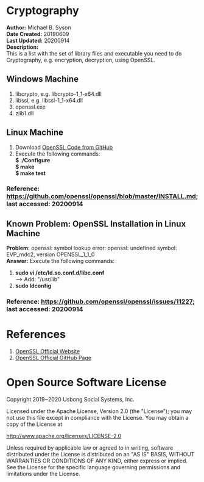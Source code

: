 # Cryptography
<b>Author:</b> Michael B. Syson<br />
<b>Date Created:</b> 20190609<br />
<b>Last Updated:</b> 20200914<br />
<b>Description:</b><br />
This is a list with the set of library files and executable you need to do Cryptography, e.g. encryption, decryption, using OpenSSL.

## Windows Machine
1) libcrypto, e.g. libcrypto-1_1-x64.dll
2) libssl, e.g. libssl-1_1-x64.dll
3) openssl.exe
4) zlib1.dll

## Linux Machine
1) Download [OpenSSL Code from GitHub](https://github.com/openssl/openssl)
2) Execute the following commands:<br/>
<b>$ ./Configure</b><br/>
<b>$ make</b><br/>
<b>$ make test</b>

### Reference: https://github.com/openssl/openssl/blob/master/INSTALL.md; last accessed: 20200914

## Known Problem: OpenSSL Installation in Linux Machine
<b>Problem:</b> openssl: symbol lookup error: openssl: undefined symbol: EVP_mdc2, version OPENSSL_1_1_0<br/>
<b>Answer:</b> Execute the following commands:<br/>
1) <b>sudo vi  /etc/ld.so.conf.d/libc.conf</b><br/>
--> Add: "/usr/lib"<br/>
2) <b>sudo ldconfig</b><br/>

### Reference: https://github.com/openssl/openssl/issues/11227; last accessed: 20200914

# References
1) [OpenSSL Official Website](https://www.openssl.org)<br />
2) [OpenSSL Official GitHub Page](https://github.com/openssl/openssl)<br />

# Open Source Software License
Copyright 2019~2020 Usbong Social Systems, Inc.

Licensed under the Apache License, Version 2.0 (the "License"); you may not use this file except in compliance with the License. You may obtain a copy of the License at

   http://www.apache.org/licenses/LICENSE-2.0
  
Unless required by applicable law or agreed to in writing, software distributed under the License is distributed on an "AS IS" BASIS, WITHOUT WARRANTIES OR CONDITIONS OF ANY KIND, either express or implied. See the License for the specific language governing permissions and limitations under the License.
